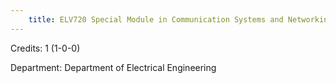```yaml
---
    title: ELV720 Special Module in Communication Systems and Networking-I
---
```

Credits: 1 (1-0-0)

Department: Department of Electrical Engineering


